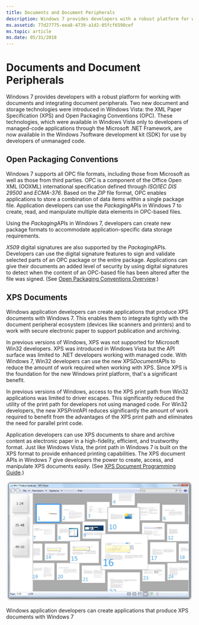 ```yaml
---
title: Documents and Document Peripherals
description: Windows 7 provides developers with a robust platform for working with documents and integrating document peripherals.
ms.assetid: 77d27775-eea8-4739-a1d2-05fcf6590cef
ms.topic: article
ms.date: 05/31/2018
---
```


# Documents and Document Peripherals

Windows 7 provides developers with a robust platform for working with documents and integrating document peripherals. Two new document and storage technologies were introduced in Windows Vista: the XML Paper Specification (XPS) and Open Packaging Conventions (OPC). These technologies, which were available in Windows Vista only to developers of managed-code applications through the Microsoft .NET Framework, are now available in the Windows 7software development kit (SDK) for use by developers of unmanaged code.

## Open Packaging Conventions

Windows 7 supports all OPC file formats, including those from Microsoft as well as those from third parties. OPC is a component of the Office Open XML (OOXML) international specification defined through *ISO/IEC DIS 29500* and *ECMA-376*. Based on the *ZIP* file format, OPC enables applications to store a combination of data items within a single package file. Application developers can use the *Packaging*APIs in Windows 7 to create, read, and manipulate multiple data elements in OPC-based files.

Using the *Packaging*APIs in Windows 7, developers can create new package formats to accommodate application-specific data storage requirements.

*X509* digital signatures are also supported by the *Packaging*APIs. Developers can use the digital signature features to sign and validate selected parts of an OPC package or the entire package. Applications can give their documents an added level of security by using digital signatures to detect when the content of an OPC-based file has been altered after the file was signed. (See [Open Packaging Conventions Overview](https://msdn.microsoft.com/library/dd742818(VS.85).aspx).)

## XPS Documents

Windows application developers can create applications that produce XPS documents with Windows 7. This enables them to integrate tightly with the document peripheral ecosystem (devices like scanners and printers) and to work with secure electronic paper to support publication and archiving.

In previous versions of Windows, XPS was not supported for Microsoft Win32 developers. XPS was introduced in Windows Vista but the API surface was limited to .NET developers working with managed code. With Windows 7, Win32 developers can use the new XPS*Document*APIs to reduce the amount of work required when working with XPS. Since XPS is the foundation for the new Windows print platform, that's a significant benefit.

In previous versions of Windows, access to the XPS print path from Win32 applications was limited to driver escapes. This significantly reduced the utility of the print path for developers not using managed code. For Win32 developers, the new XPS*Print*API reduces significantly the amount of work required to benefit from the advantages of the XPS print path and eliminates the need for parallel print code.

Application developers can use XPS documents to share and archive content as electronic paper in a high-fidelity, efficient, and trustworthy format. Just like Windows Vista, the print path in Windows 7 is built on the XPS format to provide enhanced printing capabilities. The XPS document APIs in Windows 7 give developers the power to create, access, and manipulate XPS documents easily. (See [XPS Document Programming Guide](https://msdn.microsoft.com/library/dd372978(VS.85).aspx).)

![xps viewer](images/windows7-devguide-xpsviewer.jpg)

Windows application developers can create applications that produce XPS documents with Windows 7

 

 




